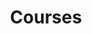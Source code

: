 ---
layout: archive
title: "Courses"
permalink: /courses/
author_profile: true
redirect_from:
  - /courses
---